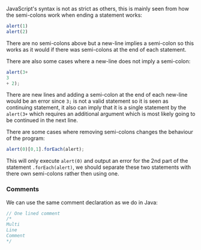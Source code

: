 JavaScript's syntax is not as strict as others, this is mainly seen from how the semi-colons work when ending a statement works:
```javascript
alert(1)
alert(2)
```

There are no semi-colons above but a new-line implies a semi-colon so this works as it would if there was semi-colons at the end of each statement.

There are also some cases where a new-line does not imply a semi-colon:
```javascript
alert(3+
3
+ 2);
```

There are new lines and adding a semi-colon at the end of each new-line would be an error since `3;` is not a valid statement so it is seen as continuing statement, it also can imply that it is a single statement by the `alert(3+` which requires an additional argument which is most likely going to be continued in the next line.

There are some cases where removing semi-colons changes the behaviour of the program:

```javascript
alert(0)[0,1].forEach(alert);
```

This will only execute `alert(0)` and output an error for the 2nd part of the statement `.forEach(alert)`, we should separate these two statements with there own semi-colons rather then using one.
### Comments
We can use the same comment declaration as we do in Java:
```javascript
// One lined comment
/*
Multi
Line
Comment
*/
```
